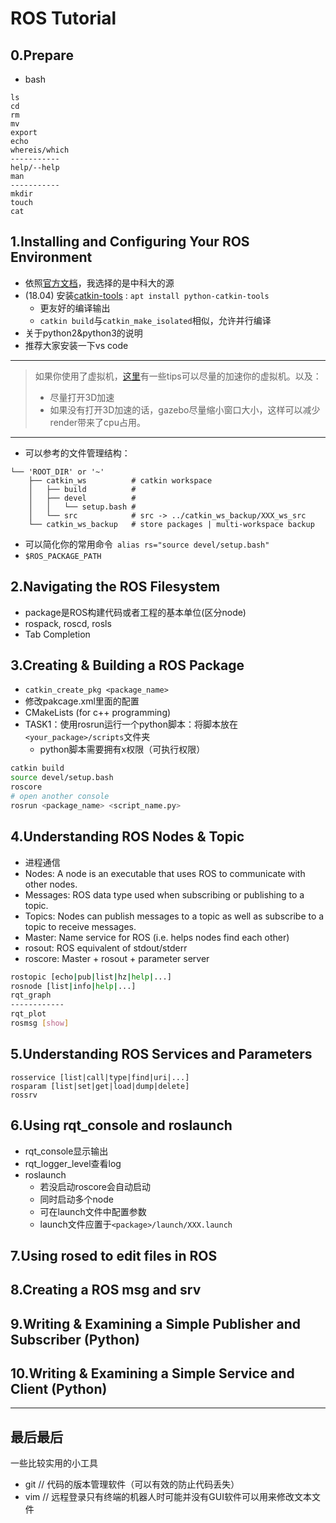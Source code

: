# ROS Tutorial

## 0.Prepare
* bash

```
ls
cd
rm
mv
export
echo
whereis/which
-----------
help/--help
man
-----------
mkdir
touch
cat
```



## 1.Installing and Configuring Your ROS Environment

* 依照[官方文档](http://wiki.ros.org/ROS/Tutorials/InstallingandConfiguringROSEnvironment)，我选择的是中科大的源
* (18.04) 安装[catkin-tools](https://catkin-tools.readthedocs.io/en/latest/installing.html) : `apt install python-catkin-tools`
  * 更友好的编译输出
  * `catkin build`与`catkin_make_isolated`相似，允许并行编译
* 关于python2&python3的说明
* 推荐大家安装一下vs code

---

> 如果你使用了虚拟机，[这里](http://www.rawinfopages.com/tips/2017/07/speed-up-virtualbox-in-windows/)有一些tips可以尽量的加速你的虚拟机。以及：
>
> * 尽量打开3D加速
> * 如果没有打开3D加速的话，gazebo尽量缩小窗口大小，这样可以减少render带来了cpu占用。

---

* 可以参考的文件管理结构：
```
└── 'ROOT_DIR' or '~'
    ├── catkin_ws          # catkin workspace
    │   ├── build          #
    │   ├── devel          #
    │   │   └── setup.bash #
    │   └── src            # src -> ../catkin_ws_backup/XXX_ws_src
    └── catkin_ws_backup   # store packages | multi-workspace backup
```
* 可以简化你的常用命令` alias rs="source devel/setup.bash"`
* `$ROS_PACKAGE_PATH`

## 2.Navigating the ROS Filesystem

* package是ROS构建代码或者工程的基本单位(区分node)
* rospack, roscd, rosls
* Tab Completion

## 3.Creating & Building a ROS Package
* `catkin_create_pkg <package_name>`
* 修改pakcage.xml里面的配置
* CMakeLists (for c++ programming)
* TASK1：使用rosrun运行一个python脚本：将脚本放在`<your_package>/scripts`文件夹
  * python脚本需要拥有x权限（可执行权限）
```bash
catkin build
source devel/setup.bash
roscore 
# open another console
rosrun <package_name> <script_name.py>
```

## 4.Understanding ROS Nodes & Topic
* 进程通信
* Nodes: A node is an executable that uses ROS to communicate with other nodes.
* Messages: ROS data type used when subscribing or publishing to a topic.
* Topics: Nodes can publish messages to a topic as well as subscribe to a topic to receive messages.
* Master: Name service for ROS (i.e. helps nodes find each other)
* rosout: ROS equivalent of stdout/stderr
* roscore: Master + rosout + parameter server 

```bash
rostopic [echo|pub|list|hz|help|...]
rosnode [list|info|help|...]
rqt_graph
------------
rqt_plot
rosmsg [show]
```



## 5.Understanding ROS Services and Parameters
```
rosservice [list|call|type|find|uri|...]
rosparam [list|set|get|load|dump|delete]
rossrv
```

## 6.Using rqt_console and roslaunch
* rqt_console显示输出
* rqt_logger_level查看log
* roslaunch
  * 若没启动roscore会自动启动
  * 同时启动多个node
  * 可在launch文件中配置参数
  * launch文件应置于`<package>/launch/XXX.launch`
## 7.Using rosed to edit files in ROS
## 8.Creating a ROS msg and srv
## 9.Writing & Examining a Simple Publisher and Subscriber (Python)
## 10.Writing & Examining a Simple Service and Client (Python)
---

## 最后最后

一些比较实用的小工具

* git  // 代码的版本管理软件（可以有效的防止代码丢失）
* vim  // 远程登录只有终端的机器人时可能并没有GUI软件可以用来修改文本文件